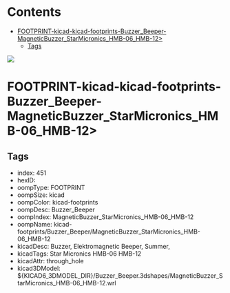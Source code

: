 



Contents
========

* [FOOTPRINT-kicad-kicad-footprints-Buzzer_Beeper-MagneticBuzzer_StarMicronics_HMB-06_HMB-12>](#footprint-kicad-kicad-footprints-buzzer_beeper-magneticbuzzer_starmicronics_hmb-06_hmb-12)
	* [Tags](#tags)
  
![][im]
# FOOTPRINT-kicad-kicad-footprints-Buzzer_Beeper-MagneticBuzzer_StarMicronics_HMB-06_HMB-12>

## Tags

- index: 451
- hexID: 
- oompType: FOOTPRINT
- oompSize: kicad
- oompColor: kicad-footprints
- oompDesc: Buzzer_Beeper
- oompIndex: MagneticBuzzer_StarMicronics_HMB-06_HMB-12
- oompName: kicad-footprints/Buzzer_Beeper/MagneticBuzzer_StarMicronics_HMB-06_HMB-12
- kicadDesc: Buzzer, Elektromagnetic Beeper, Summer,
- kicadTags: Star Micronics HMB-06 HMB-12
- kicadAttr: through_hole
- kicad3DModel: ${KICAD6_3DMODEL_DIR}/Buzzer_Beeper.3dshapes/MagneticBuzzer_StarMicronics_HMB-06_HMB-12.wrl



[im]: image.png
